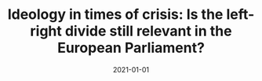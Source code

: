 ---
title: "Ideology in times of crisis: Is the left-right divide still relevant in the European Parliament?"
collection: press
date: 2021-01-01
---